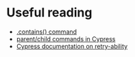 # Useful reading

- [.contains() command](https://docs.cypress.io/api/commands/contains.html#Usage)
- [parent/child commands in Cypress](https://docs.cypress.io/guides/core-concepts/introduction-to-cypress.html#Subject-Management)
- [Cypress documentation on retry-ability](https://docs.cypress.io/guides/core-concepts/retry-ability.html#Why-are-some-commands-NOT-retried)
